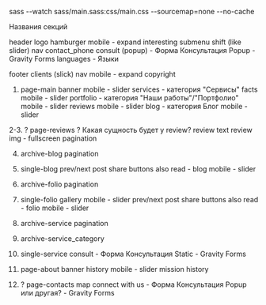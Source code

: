 
sass --watch sass/main.sass:css/main.css --sourcemap=none --no-cache

Названия секций

header
	logo
	hamburger
		mobile - expand
		interesting submenu shift (like slider)
	nav
	contact_phone
	consult (popup) - Форма Консультация Popup - Gravity Forms
	languages - Языки

footer
	clients (slick)
	nav
		mobile - expand
	copyright



1. page-main
	banner
		mobile - slider
	services - категория "Сервисы"
	facts
		mobile - slider
	portfolio - категория "Наши работы"/"Портфолио"
		mobile - slider
	reviews
		mobile - slider
	blog - категория Блог
		mobile - slider

2-3. ? page-reviews
	? Какая сущность будет у review?
	review text
	review img - fullscreen
	pagination

4. archive-blog
	pagination

5. single-blog
	prev/next post
	share buttons
	also read - blog
		mobile - slider

6. archive-folio
	pagination

7. single-folio
	gallery
		mobile - slider
	prev/next post
	share buttons
	also read - folio
		mobile - slider

8. archive-service
	pagination

9. archive-service_category

10. single-service
	consult - Форма Консультация Static - Gravity Forms

11. page-about
	banner
	history
		mobile - slider
	mission
	history

12. ? page-contacts
	map
	connect with us - Форма Консультация Popup или другая? - Gravity Forms

